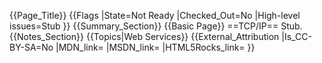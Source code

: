 {{Page_Title}}
{{Flags
|State=Not Ready
|Checked_Out=No
|High-level issues=Stub
}}
{{Summary_Section}}
{{Basic Page}}
==TCP/IP==
Stub.
{{Notes_Section}}
{{Topics|Web Services}}
{{External_Attribution
|Is_CC-BY-SA=No
|MDN_link=
|MSDN_link=
|HTML5Rocks_link=
}}